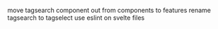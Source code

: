move tagsearch component out from components to features
rename tagsearch to tagselect
use eslint on svelte files
